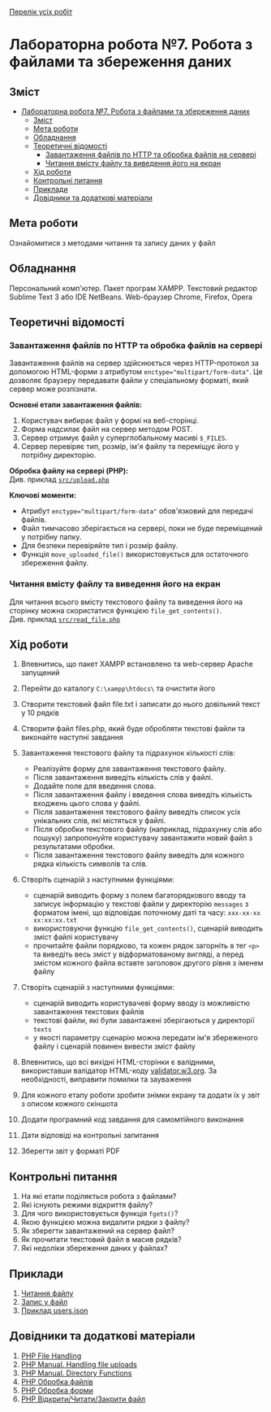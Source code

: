 [Перелік усіх робіт](README.md)

# Лабораторна робота №7. Робота з файлами та збереження даних

## Зміст

- [Лабораторна робота №7. Робота з файлами та збереження даних](#лабораторна-робота-7-робота-з-файлами-та-збереження-даних)
  - [Зміст](#зміст)
  - [Мета роботи](#мета-роботи)
  - [Обладнання](#обладнання)
  - [Теоретичні відомості](#теоретичні-відомості)
    - [Завантаження файлів по HTTP та обробка файлів на сервері](#завантаження-файлів-по-http-та-обробка-файлів-на-сервері)
    - [Читання вмісту файлу та виведення його на екран](#читання-вмісту-файлу-та-виведення-його-на-екран)
  - [Хід роботи](#хід-роботи)
  - [Контрольні питання](#контрольні-питання)
  - [Приклади](#приклади)
  - [Довідники та додаткові матеріали](#довідники-та-додаткові-матеріали)

## Мета роботи

Ознайомитися з методами читання та запису даних у файл

## Обладнання

Персональний комп'ютер. Пакет програм XAMPP. Текстовий редактор Sublime Text 3 або IDE NetBeans. Web-браузер Chrome, Firefox, Opera

## Теоретичні відомості

### Завантаження файлів по HTTP та обробка файлів на сервері

Завантаження файлів на сервер здійснюється через HTTP-протокол за допомогою HTML-форми з атрибутом `enctype="multipart/form-data"`. Це дозволяє браузеру передавати файли у спеціальному форматі, який сервер може розпізнати.

**Основні етапи завантаження файлів:**
1. Користувач вибирає файл у формі на веб-сторінці.
2. Форма надсилає файл на сервер методом POST.
3. Сервер отримує файл у суперглобальному масиві `$_FILES`.
4. Сервер перевіряє тип, розмір, ім'я файлу та переміщує його у потрібну директорію.

**Обробка файлу на сервері (PHP):**  
Див. приклад [`src/upload.php`](src/upload.php)

**Ключові моменти:**
- Атрибут `enctype="multipart/form-data"` обов'язковий для передачі файлів.
- Файл тимчасово зберігається на сервері, поки не буде переміщений у потрібну папку.
- Для безпеки перевіряйте тип і розмір файлу.
- Функція `move_uploaded_file()` використовується для остаточного збереження файлу.

### Читання вмісту файлу та виведення його на екран

Для читання всього вмісту текстового файлу та виведення його на сторінку можна скористатися функцією `file_get_contents()`.  
Див. приклад [`src/read_file.php`](src/read_file.php)

## Хід роботи
1. Впевнитись, що пакет XAMPP встановлено та web-сервер Apache запущений
2. Перейти до каталогу `C:\xampp\htdocs\` та очистити його
3. Створити текстовий файл file.txt і записати до нього довільний текст у 10 рядків
4. Створити файл files.php, який буде обробляти текстові файли та виконайте наступні завдання

5. Завантаження текстового файлу та підрахунок кількості слів:
   - Реалізуйте форму для завантаження текстового файлу.
   - Після завантаження виведіть кількість слів у файлі.
   - Додайте поле для введення слова.
   - Після завантаження файлу і введення слова виведіть кількість входжень цього слова у файлі.
   - Після завантаження текстового файлу виведіть список усіх унікальних слів, які містяться у файлі.
   - Після обробки текстового файлу (наприклад, підрахунку слів або пошуку) запропонуйте користувачу завантажити новий файл з результатами обробки.
    - Після завантаження текстового файлу виведіть для кожного рядка кількість символів та слів.

6.  Створіть сценарій з наступними функціями:
    + сценарій виводить форму з полем багаторядкового вводу та записує інформацію у текстові файли у директорію `messages` з форматом імені, що відповідає поточному даті та часу: `xxx-xx-xx xx:xx:xx.txt`
    + використовуючи функцію `file_get_contents()`, сценарій виводить зміст файлі користувачу
    + прочитайте файли порядково, та кожен рядок загорніть в тег `<p>` та виведіть весь зміст у відформатованому вигляді, а перед змістом кожного файла вставте заголовок другого рівня з іменем файлу
7.  Створіть сценарій з наступними функціями:
    - сценарій виводить користувачеві форму вводу із можливістю завантаження текстових файлів
    - текстові файли, які були завантажені зберігаються у директорії `texts`
    - у якості параметру сценарію можна передати ім'я збереженого файлу і сценарій повинен вивести зміст файлу  
8.  Впевнитись, що всі вихідні HTML-сторінки є валідними, використавши валідатор HTML-коду [validator.w3.org](https://validator.w3.org/). За необхідності, виправити помилки та зауваження
9.  Для кожного етапу роботи зробити знімки екрану та додати їх у звіт з описом кожного скіншота
10. Додати програмний код завдання для самомтійного виконання
11. Дати відповіді на контрольні запитання
12. Зберегти звіт у форматі PDF

## Контрольні питання
1. На які етапи поділяється робота з файлами?
2. Які існують режими відкриття файлу?
3. Для чого використовується функція `fgets()`?
4. Якою функцією можна видалити рядки з файлу?
5. Як зберегти завантажений на сервер файл?
6. Як прочитати текстовий файл в масив рядків?
7. Які недоліки збереження даних у файлах?

## Приклади

1. [Читання файлу](src/read_1.php)
2. [Запис у файл](src/write_1.php)
3. [Приклад users.json](src/users.json)

## Довідники та додаткові матеріали

1. [PHP File Handling](https://www.w3schools.com/php/php_file.asp)
2. [PHP Manual. Handling file uploads](https://www.php.net/manual/en/features.file-upload.php)
3. [PHP Manual. Directory Functions](https://www.php.net/manual/en/ref.dir.php)
4. [PHP Обробка файлів](https://w3schoolsua.github.io/php/php_file.html#gsc.tab=0)
5. [PHP Обробка форми](https://w3schoolsua.github.io/php/php_forms.html#gsc.tab=0)
6. [PHP Відкрити/Читати/Закрити файл](https://w3schoolsua.github.io/php/php_file_open.html#gsc.tab=0)